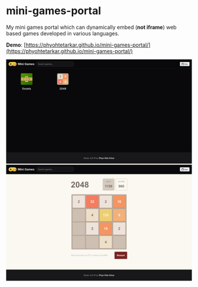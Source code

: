 # mini-games-portal
My mini games portal which can dynamically embed (**not iframe**) web based games developed in various languages.

**Demo**: [https://phyohtetarkar.github.io/mini-games-portal/](https://phyohtetarkar.github.io/mini-games-portal/)

<img src="images/mini-games-portal.png">
<img src="images/mini-games-2048.png">
